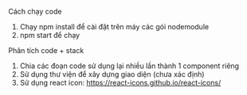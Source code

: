 Cách chạy code  
1. Chạy npm install để cài đặt trên máy các gói nodemodule
2. npm start để chạy 


Phân tích code + stack 
1. Chia các đoạn code sử dụng lại nhiều lần thành 1 component riêng
2. Sử dụng thư viện để xây dựng giao diện (chưa xác định)
3. Sử dụng react icon: https://react-icons.github.io/react-icons/